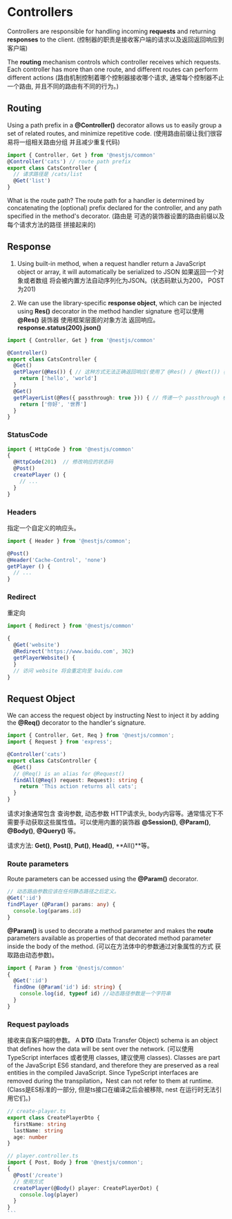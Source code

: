 # Controllers

  Controllers are responsible for handling incoming **requests** and returning **responses** to the client.
  (控制器的职责是接收客户端的请求以及返回返回响应到客户端)

  The **routing** mechanism controls which controller receives which requests. Each controller has more than one route, and different
  routes can perform different actions
  (路由机制控制着哪个控制器接收哪个请求, 通常每个控制器不止一个路由, 并且不同的路由有不同的行为。)

## Routing

  Using a path prefix in a **@Controller()** decorator allows us to easily group a set of related routes, and minimize repetitive code.
  (使用路由前缀让我们很容易将一组相关路由分组 并且减少重复代码)
```ts
import { Controller, Get } from '@nestjs/common'
@Controller('cats') // route path prefix
export class CatsController {
  // 请求路径是 /cats/list
  @Get('list')
}
```
  What is the route path? The route path for a handler is determined by concatenating the (optional) prefix declared for the controller, and any path specified in the method's decorator.
  (路由是 可选的装饰器设置的路由前缀以及 每个请求方法的路径 拼接起来的)

## Response

1. Using built-in method, when a request handler return a JavaScript object or array, it will automatically be serialized to JSON
  如果返回一个对象或者数组 将会被内置方法自动序列化为JSON。(状态码默认为200， POST为201)

2. We can use the library-specific **response object**, which can be injected using **Res()** decorator in the method handler signature 
  也可以使用 **@Res()** 装饰器 使用框架层面的对象方法 返回响应。 **response.status(200).json()**

```ts
import { Controller, Get } from '@nestjs/common'

@Controller()
export class CatsController {
  @Get()
  getPlayer(@Res()) { // 这种方式无法正确返回响应(使用了 @Res() / @Next()) 表明使用了框架层面的返回数据方式, 无法直接返回一个数组
    return ['hello', 'world']
  }
  @Get()
  getPlayerList(@Res({ passthrough: true })) { // 传递一个 passthrough 参数
    return ['你好', '世界']
  }
}
```
### StatusCode

```ts
import { HttpCode } from '@nestjs/common'
{
  @HttpCode(201)  // 修改响应的状态码
  @Post()
  createPlayer () {
    // ...
  }
}
```
### Headers

  指定一个自定义的响应头。
```ts
import { Header } from '@nestjs/common';

@Post()
@Header('Cache-Control', 'none')
getPlayer () {
  // ...
}
```

### Redirect

  重定向
```ts
import { Redirect } from '@nestjs/common'

{
  @Get('website')
  @Redirect('https://www.baidu.com', 302)
  getPlayerWebsite() {
  }
  // 访问 website 将会重定向至 baidu.com
}
```

## Request Object

  We can access the request object by instructing Nest to inject it by adding the **@Req()** decorator to the handler's signature.

```ts
import { Controller, Get, Req } from '@nestjs/common';
import { Request } from 'express';

@Controller('cats')
export class CatsController {
  @Get()
  // @Req() is an alias for @Request()
  findAll(@Req() request: Request): string {
    return 'This action returns all cats';
  }
}
```
  请求对象通常包含 查询参数, 动态参数 HTTP请求头, body内容等。通常情况下不需要手动获取这些属性值。可以使用内置的装饰器
  **@Session()**, **@Param()**, **@Body()**, **@Query()** 等。

  请求方法: **Get()**, **Post()**, **Put()**, **Head()**, **All()**等。

### Route parameters

  Route parameters can be accessed using the **@Param()** decorator.

```ts
// 动态路由参数应该在任何静态路径之后定义。
@Get(':id')
findPlayer (@Param() params: any) {
  console.log(params.id)
}
```
  **@Param()** is used to decorate a method parameter and makes the **route** parameters available as properties of that decorated method parameter inside the body of the method. (可以在方法体中的参数通过对象属性的方式 获取路由动态参数)。

```ts
import { Param } from '@nestjs/common'
{
  @Get(':id')
  findOne (@Param('id') id: string) {
    console.log(id, typeof id) //动态路径参数是一个字符串
  }
}
```

### Request payloads

  接收来自客户端的参数。
  A **DTO** (Data Transfer Object) schema is an object that defines how the data will be sent over the network. (可以使用 TypeScript interfaces
  或者使用 classes, 建议使用 classes). Classes are part of the JavaScript ES6 standard, and therefore they are preserved as a real entities in the
  compiled JavaScript. Since TypeScript interfaces are removed during the transpilation，Nest can not refer to them at runtime. 
  (Class是ES标准的一部分, 但是ts接口在编译之后会被移除, nest 在运行时无法引用它们。)

````ts
// create-player.ts
export class CreatePlayerDto {
  firstName: string
  lastName: string
  age: number
}

// player.controller.ts
import { Post, Body } from '@nestjs/common';
{
  @Post('/create')
  // 使用方式
  createPlayer(@Body() player: CreatePlayerDot) {
    console.log(player)
  }
}
```